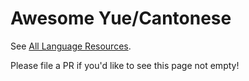 # Awesome Yue/Cantonese

See [All Language Resources](https://www.alllanguageresources.com/resources/cantonese).

Please file a PR if you'd like to see this page not empty!
